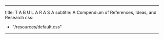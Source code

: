 
---
title: T A B U L A   R A S A
subtitle: A Compendium of References, Ideas, and Research
css:
  - "/resources/default.css"
---


